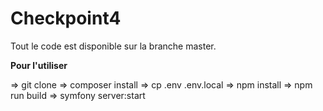 # Checkpoint4

Tout le code est disponible sur la branche master. 

**Pour l'utiliser**

=> git clone 
=> composer install
=> cp .env .env.local
=> npm install
=> npm run build
=> symfony server:start
